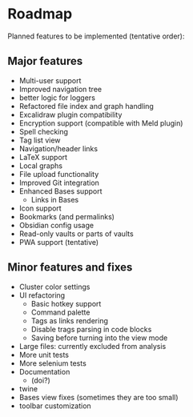 # Roadmap

Planned features to be implemented (tentative order):

## Major features
- Multi-user support
- Improved navigation tree  
- better logic for loggers
- Refactored file index and graph handling
- Excalidraw plugin compatibility
- Encryption support (compatible with Meld plugin)
- Spell checking 
- Tag list view  
- Navigation/header links
- LaTeX support  
- Local graphs
- File upload functionality
- Improved Git integration  
- Enhanced Bases support  
  - Links in Bases
- Icon support  
- Bookmarks (and permalinks)
- Obsidian config usage   
- Read-only vaults or parts of vaults  
- PWA support (tentative)  

## Minor features and fixes
- Cluster color settings  
- UI refactoring  
  - Basic hotkey support  
  - Command palette  
  - Tags as links rendering
  - Disable trags parsing in code blocks
  - Saving before turning into the view mode
- Large files: currently excluded from analysis
- More unit tests
- More selenium tests
- Documentation
   - (doi?) 
- twine
- Bases view fixes (sometimes they are too small)
- toolbar customization
